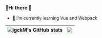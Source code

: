 
### 🧡Hi there 👋

- 🌱 I’m currently learning Vue and Webpack

<!--
![Git](https://img.shields.io/badge/-Git-%23F05032?style=for-the-badge&logo=git&logoColor=%23ffffff)
![VS Code](https://img.shields.io/badge/-VSCode-%23007ACC?style=for-the-badge&logo=visual-studio-code)
![JavaScript](https://img.shields.io/badge/-JavaScript-%23F7DF1C?style=for-the-badge&logo=javascript&logoColor=000000&labelColor=%23F7DF1C&color=%23FFCE5A)
![Vue.js](https://img.shields.io/badge/-Vue.js-%232c3e50?style=for-the-badge&logo=Vue.js)
![Node](https://img.shields.io/badge/-NodeJS-%23F05032?style=for-the-badge&logo=Node.js&logoColor=%23ffffff)
![Webpack](https://img.shields.io/badge/-Webpack-%232C3A42?style=for-the-badge&logo=webpack)
![Python](https://img.shields.io/badge/-Python-%8bc57f50?style=for-the-badge&logo=Python)
-->

| ![jgckM's GitHub stats](https://github-readme-stats.vercel.app/api?username=jgckM&show_icons=true&theme=default&hide_border=true) | ![](https://github-readme-stats.vercel.app/api/top-langs/?username=jgckM&layout=compact&theme=default&hide_border=true) |
| ------------- | ------------- |
